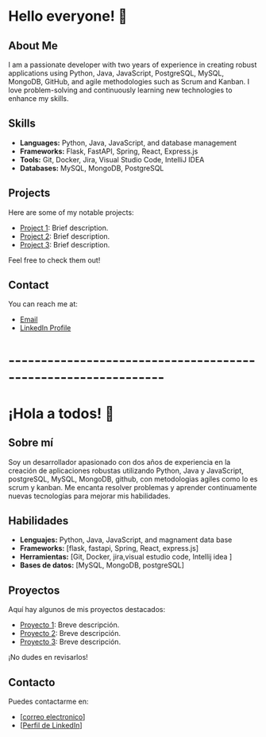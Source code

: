 # Hello everyone! 👋

## About Me

I am a passionate developer with two years of experience in creating robust applications using Python, Java, JavaScript, PostgreSQL, MySQL, MongoDB, GitHub, and agile methodologies such as Scrum and Kanban. I love problem-solving and continuously learning new technologies to enhance my skills.

## Skills

- **Languages:** Python, Java, JavaScript, and database management
- **Frameworks:** Flask, FastAPI, Spring, React, Express.js
- **Tools:** Git, Docker, Jira, Visual Studio Code, IntelliJ IDEA
- **Databases:** MySQL, MongoDB, PostgreSQL

## Projects

Here are some of my notable projects:
- [Project 1](link-to-your-project): Brief description.
- [Project 2](link-to-your-project): Brief description.
- [Project 3](link-to-your-project): Brief description.

Feel free to check them out!

## Contact

You can reach me at:
- [Email](mailto:wilmercaperahernande@gmail.com)
- [LinkedIn Profile](https://www.linkedin.com/in/wilmer-andres-capera-hernandez-b9594a272/)



# --------------------------------------------------------------

# ¡Hola a todos! 👋

## Sobre mí

Soy un desarrollador apasionado con dos años de experiencia en la creación de aplicaciones robustas utilizando Python, Java y JavaScript, postgreSQL, MySQL, MongoDB, github, con metodologias agiles como lo es scrum y kanban. Me encanta resolver problemas y aprender continuamente nuevas tecnologías para mejorar mis habilidades.

## Habilidades

- **Lenguajes:** Python, Java, JavaScript, and magnament data base
- **Frameworks:** [flask, fastapi, Spring, React, express.js]
- **Herramientas:** [Git, Docker, jira,visual estudio code, Intellij idea ]
- **Bases de datos:** [MySQL, MongoDB, postgreSQL]

## Proyectos

Aquí hay algunos de mis proyectos destacados:
- [Proyecto 1](link-to-your-project): Breve descripción.
- [Proyecto 2](link-to-your-project): Breve descripción.
- [Proyecto 3](link-to-your-project): Breve descripción.

¡No dudes en revisarlos!

## Contacto

Puedes contactarme en:
- [[correo electronico](wilmercaperahernande@gmail.com)]
- [[Perfil de LinkedIn](https://www.linkedin.com/in/wilmer-andres-capera-hernandez-b9594a272/)]
